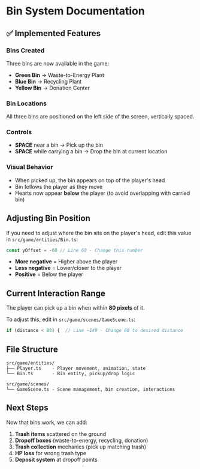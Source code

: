 # Bin System Documentation

## ✅ Implemented Features

### Bins Created

Three bins are now available in the game:

-   **Green Bin** → Waste-to-Energy Plant
-   **Blue Bin** → Recycling Plant
-   **Yellow Bin** → Donation Center

### Bin Locations

All three bins are positioned on the left side of the screen, vertically spaced.

### Controls

-   **SPACE** near a bin → Pick up the bin
-   **SPACE** while carrying a bin → Drop the bin at current location

### Visual Behavior

-   When picked up, the bin appears on top of the player's head
-   Bin follows the player as they move
-   Hearts now appear **below** the player (to avoid overlapping with carried bin)

## Adjusting Bin Position

If you need to adjust where the bin sits on the player's head, edit this value in `src/game/entities/Bin.ts`:

```typescript
const yOffset = -60 // Line 60 - Change this number
```

-   **More negative** = Higher above the player
-   **Less negative** = Lower/closer to the player
-   **Positive** = Below the player

## Current Interaction Range

The player can pick up a bin when within **80 pixels** of it.

To adjust this, edit in `src/game/scenes/GameScene.ts`:

```typescript
if (distance < 80) {  // Line ~149 - Change 80 to desired distance
```

## File Structure

```
src/game/entities/
├── Player.ts    - Player movement, animation, state
└── Bin.ts       - Bin entity, pickup/drop logic

src/game/scenes/
└── GameScene.ts - Scene management, bin creation, interactions
```

## Next Steps

Now that bins work, we can add:

1. **Trash items** scattered on the ground
2. **Dropoff boxes** (waste-to-energy, recycling, donation)
3. **Trash collection** mechanics (pick up matching trash)
4. **HP loss** for wrong trash type
5. **Deposit system** at dropoff points
